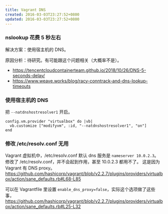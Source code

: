 ```yaml
---
title: Vagrant DNS
created: 2016-03-03T23:27:52+0800
updated: 2016-03-03T23:27:52+0800
---
```



### nslookup 花费 5 秒左右

解决方案：使用宿主机的 DNS。

原因分析：待研究。有可能跟这个问题相关（大概率不是）。

- https://tencentcloudcontainerteam.github.io/2018/10/26/DNS-5-seconds-delay/
- https://www.weave.works/blog/racy-conntrack-and-dns-lookup-timeouts

### 使用宿主机的 DNS

把 `--natdnshostresolver1` 开启。

```
config.vm.provider "virtualbox" do |vb|
  vb.customize ["modifyvm", :id, "--natdnshostresolver1", "on"]
end
```

### 修改 /etc/resolv.conf 无用

Vagrant 虚拟机中，/etc/resolv.conf 默认 dns 服务是 `nameserver 10.0.2.3`。
修改了 /etc/resolv.conf，并不会起到作用，甚至 10.0.2.3 都用不了。
这是因为 Vagrant 有 DNS proxy。
https://github.com/hashicorp/vagrant/blob/v2.2.7/plugins/providers/virtualbox/action/sane_defaults.rb#L68-L85

可以在 Vagrantfile 里设置 `enable_dns_proxy=false`，实际这个选项做了这些事，https://github.com/hashicorp/vagrant/blob/v2.2.7/plugins/providers/virtualbox/action/sane_defaults.rb#L25-L32
